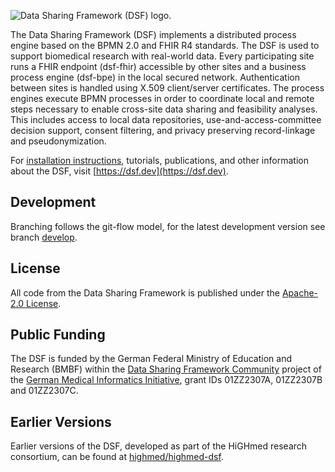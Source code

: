 ![Data Sharing Framework (DSF) logo.](dsf-fhir/dsf-fhir-server/src/main/resources/static/logo.svg)

The Data Sharing Framework (DSF) implements a distributed process engine based on the BPMN 2.0 and FHIR R4 standards. The DSF is used to support biomedical research with real-world data. Every participating site runs a FHIR endpoint (dsf-fhir) accessible by other sites and a business process engine (dsf-bpe) in the local secured network. Authentication between sites is handled using X.509 client/server certificates. The process engines execute BPMN processes in order to coordinate local and remote steps necessary to enable cross-site data sharing and feasibility analyses. This includes access to local data repositories, use-and-access-committee decision support, consent filtering, and privacy preserving record-linkage and pseudonymization.  

For [installation instructions](https://dsf.dev/stable/maintain/install.html), tutorials, publications, and other information about the DSF, visit [https://dsf.dev](https://dsf.dev).

## Development
Branching follows the git-flow model, for the latest development version see branch [develop](https://github.com/datasharingframework/dsf/tree/develop).

## License
All code from the Data Sharing Framework is published under the [Apache-2.0 License](LICENSE).

## Public Funding
The DSF is funded by the German Federal Ministry of Education and Research (BMBF) within the [Data Sharing Framework Community](https://www.gesundheitsforschung-bmbf.de/de/dsf-medizininformatik-struktur-data-sharing-framework-community-16133.php) project of the [German Medical Informatics Initiative](https://www.medizininformatik-initiative.de/en/start), grant IDs 01ZZ2307A, 01ZZ2307B and 01ZZ2307C.

## Earlier Versions
Earlier versions of the DSF, developed as part of the HiGHmed research consortium, can be found at [highmed/highmed-dsf](https://github.com/highmed/highmed-dsf).